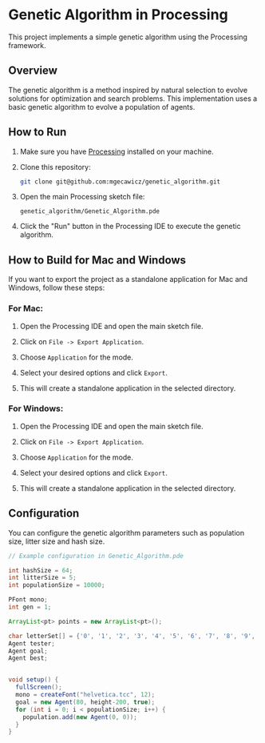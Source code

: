 # Genetic Algorithm in Processing

This project implements a simple genetic algorithm using the Processing framework.

## Overview

The genetic algorithm is a method inspired by natural selection to evolve solutions for optimization and search problems. This implementation uses a basic genetic algorithm to evolve a population of agents.

## How to Run

1. Make sure you have [Processing](https://processing.org/download/) installed on your machine.

2. Clone this repository:

    ```bash
    git clone git@github.com:mgecawicz/genetic_algorithm.git
    ```

3. Open the main Processing sketch file:

    ```
    genetic_algorithm/Genetic_Algorithm.pde
    ```

4. Click the "Run" button in the Processing IDE to execute the genetic algorithm.

## How to Build for Mac and Windows

If you want to export the project as a standalone application for Mac and Windows, follow these steps:

### For Mac:

1. Open the Processing IDE and open the main sketch file.

2. Click on `File -> Export Application`.

3. Choose `Application` for the mode.

4. Select your desired options and click `Export`.

5. This will create a standalone application in the selected directory.

### For Windows:

1. Open the Processing IDE and open the main sketch file.

2. Click on `File -> Export Application`.

3. Choose `Application` for the mode.

4. Select your desired options and click `Export`.

5. This will create a standalone application in the selected directory.

## Configuration

You can configure the genetic algorithm parameters such as population size, litter size and hash size.

```java
// Example configuration in Genetic_Algorithm.pde

int hashSize = 64;
int litterSize = 5;
int populationSize = 10000;

PFont mono;
int gen = 1;

ArrayList<pt> points = new ArrayList<pt>();

char letterSet[] = {'0', '1', '2', '3', '4', '5', '6', '7', '8', '9', 'a', 'b', 'c', 'd', 'e', 'f'};
Agent tester;
Agent goal;
Agent best;


void setup() {
  fullScreen();
  mono = createFont("helvetica.tcc", 12);
  goal = new Agent(80, height-200, true);
  for (int i = 0; i < populationSize; i++) {
    population.add(new Agent(0, 0));
  }
}
